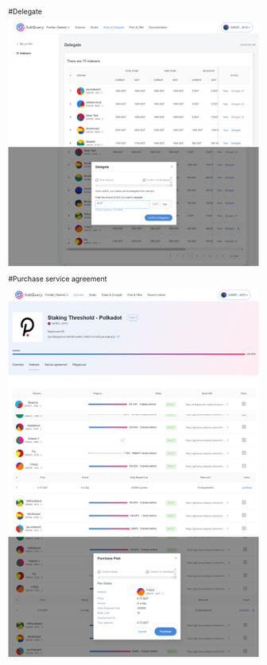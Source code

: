 
#Delegate 

![Stuck page](./images/1.PNG)
![Stuck page](./images/2.PNG)

#Purchase service agreement

![Stuck page](./images/3.PNG)
![Stuck page](./images/4.PNG)
![Stuck page](./images/5.PNG)
